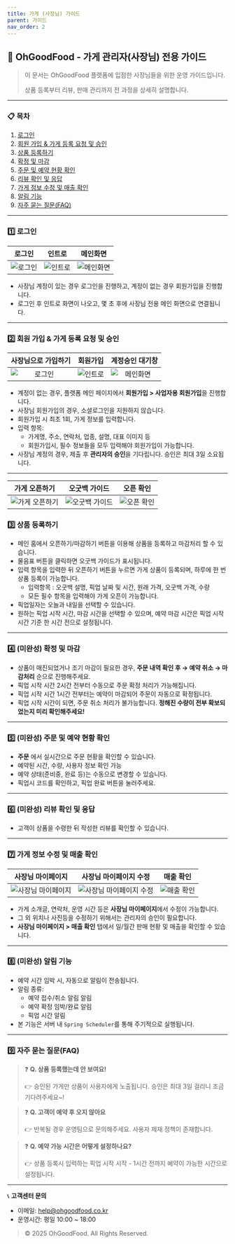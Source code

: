 ```yaml
---
title: 가게 (사장님) 가이드
parent: 가이드
nav_order: 2
---
```


## 🏪 OhGoodFood - 가게 관리자(사장님) 전용 가이드

> 이 문서는 OhGoodFood 플랫폼에 입점한 사장님들을 위한 운영 가이드입니다.
> 
> 
> 상품 등록부터 리뷰, 판매 관리까지 전 과정을 상세히 설명합니다.
> 

---

### 📋 목차

1. [로그인](#로그인)
2. [회원 가입 & 가게 등록 요청 및 승인](#가게-등록-요청-및-승인)
3. [상품 등록하기](#상품-등록하기)
4. [확정 및 마감](#확정-및-마감)
5. [주문 및 예약 현황 확인](#주문-및-예약-현황-확인)
6. [리뷰 확인 및 응답](#리뷰-확인-및-응답)
7. [가게 정보 수정 및 매출 확인](#가게-정보-수정-및-매출-확인)
8. [알림 기능](#알림-기능)
9. [자주 묻는 질문(FAQ)](#자주-묻는-질문(FAQ))

---

<h3 id="로그인"> 1️⃣ 로그인 </h3>

|                                             로그인                                              |                                             인트로                                              |                                              메인화면                                               |
|:--------------------------------------------------------------------------------------------:|:--------------------------------------------------------------------------------------------:|:-----------------------------------------------------------------------------------------------:|
| <img src="/assets/images/store/1-1.png" alt="로그인" style="display: block; margin: 0 auto;" /> | <img src="/assets/images/store/1-3.png" alt="인트로" style="display: block; margin: 0 auto;" /> | <img src="/assets/images/store/1-2.png" alt="메인화면" style="display: block; margin: 0 auto;" /> 

- 사장님 계정이 있는 경우 로그인을 진행하고, 계정이 없는 경우 회원가입을 진행합니다.
- 로그인 후 인트로 화면이 나오고, 몇 초 후에 사장님 전용 메인 화면으로 연결됩니다.

---

<h3 id="가게-등록-요청-및-승인"> 2️⃣ 회원 가입 & 가게 등록 요청 및 승인 </h3>

|                                          사장님으로 가입하기                                          |                                             회원가입                                             |                                           계정승인 대기창                                            |
|:--------------------------------------------------------------------------------------------:|:--------------------------------------------------------------------------------------------:|:---------------------------------------------------------------------------------------------:|
| <img src="/assets/images/store/2-1.png" alt="로그인" style="display: block; margin: 0 auto;" /> | <img src="/assets/images/store/2-2.png" alt="인트로" style="display: block; margin: 0 auto;" /> | <img src="/assets/images/store/2-3.png" alt="메인화면" style="display: block; margin: 0 auto;" /> 


- 계정이 없는 경우, 플랫폼 메인 페이지에서 **회원가입 > 사업자용 회원가입**을 진행합니다.
- 사장님 회원가입의 경우, 소셜로그인을 지원하지 않습니다.
- 회원가입 시 최초 1회, 가게 정보를 입력합니다.
- 입력 항목:
    - 가게명, 주소, 연락처, 업종, 설명, 대표 이미지 등
    - 회원가입시, 필수 정보들을 모두 입력해야 회원가입이 가능합니다.
- 사장님 계정의 경우, 제출 후 **관리자의 승인**을 기다립니다. 승인은 최대 3일 소요됩니다.

---

|                                             가게 오픈하기                                              |                                             오굿백 가이드                                              |                                             오픈 확인                                             |
|:------------------------------------------------------------------------------------------------:|:------------------------------------------------------------------------------------------------:|:---------------------------------------------------------------------------------------------:|
| <img src="/assets/images/store/3-1.png" alt="가게 오픈하기" style="display: block; margin: 0 auto;" /> | <img src="/assets/images/store/3-2.png" alt="오굿백 가이드" style="display: block; margin: 0 auto;" /> | <img src="/assets/images/store/3-3.png" alt="오픈 확인" style="display: block; margin: 0 auto;" /> 


<h3 id="상품-등록하기"> 3️⃣ 상품 등록하기 </h3>

- 메인 홈에서 오픈하기/마감하기 버튼을 이용해 상품을 등록하고 마감처리 할 수 있습니다.
- 물음표 버튼을 클릭하면 오굿백 가이드가 표시됩니다.
- 입력 항목을 입력한 뒤 오픈하기 버튼을 누르면 가게 상품이 등록되며, 하루에 한 번 상품 등록이 가능합니다.
    - 입력항목  : 오굿백 설명, 픽업 날짜 및 시간, 원래 가격, 오굿백 가격, 수량
    - 모든 필수 항목을 입력해야 가게 오픈이 가능합니다.
- 픽업일자는 오늘과 내일을 선택할 수 있습니다.
- 원하는 픽업 시작 시간, 마감 시간을 선택할 수 있으며, 예약 마감 시간은 픽업 시작 시간 기준 한 시간 전으로 설정됩니다.

---

<h3 id="확정-및-마감"> 4️⃣ (미완성) 확정 및 마감 </h3>

- 상품이 매진되었거나 조기 마감이 필요한 경우, **주문 내역 확인 후 → 예약 취소 → 마감처리** 순으로 진행해주세요.
- 픽업 시작 시간 2시간 전부터 수동으로 주문 확정 처리가 가능해집니다.
- 픽업 시작 시간 1시간 전부터는 예약이 마감되어 주문이 자동으로 확정됩니다. 
- 픽업 시작 시간이 되면, 주문 취소 처리가 불가능합니다. **정해진 수량이 전부 확보되었는지 미리 확인해주세요!**

---

<h3 id="주문-및-예약-현황-확인"> 5️⃣ (미완성) 주문 및 예약 현황 확인 </h3>

- **주문** 에서 실시간으로 주문 현황을 확인할 수 있습니다.
- 예약된 시간, 수량, 사용자 정보 확인 가능
- 예약 상태(준비중, 완료 등)는 수동으로 변경할 수 있습니다.
- 픽업시 코드를 확인하고, 픽업 완료 버튼을 눌러주세요.

---

<h3 id="리뷰-확인-및-응답"> 6️⃣ (미완성) 리뷰 확인 및 응답</h3>

- 고객이 상품을 수령한 뒤 작성한 리뷰를 확인할 수 있습니다.

---

<h3 id="가게-정보-수정-및-매출-확인"> 7️⃣ 가게 정보 수정 및 매출 확인 </h3>

|                                            사장님 마이페이지                                             |                                           사장님 마이페이지 수정                                           |                                             매출 확인                                              |
|:------------------------------------------------------------------------------------------------:|:------------------------------------------------------------------------------------------------:|:----------------------------------------------------------------------------------------------:|
| <img src="/assets/images/store/7-1.png" alt="사장님 마이페이지" style="display: block; margin: 0 auto;" /> | <img src="/assets/images/store/7-2.png" alt="사장님 마이페이지 수정" style="display: block; margin: 0 auto;" /> | <img src="/assets/images/store/7-3.png" alt="매출 확인" style="display: block; margin: 0 auto;" /> 


- 가게 소개글, 연락처, 운영 시간 등은 **사장님 마이페이지**에서 수정이 가능합니다.
- 그 외 위치나 사진등을 수정하기 위해서는 관리자의 승인이 필요합니다.
- **사장님 마이페이지 > 매출 확인** 탭에서 일/월간 판매 현황 및 매출을 확인할 수 있습니다.

---

<h3 id="알림-기능"> 8️⃣ (미완성) 알림 기능 </h3>

- 예약 시간 임박 시, 자동으로 알림이 전송됩니다.
- 알림 종류:
    - 예약 접수/취소 알림 알림
    - 예약 확정 임박/완료 알림
    - 픽업 시간 알림
- 본 기능은 서버 내 `Spring Scheduler`를 통해 주기적으로 실행됩니다.

---

<h3 id="자주-묻는-질문(FAQ)"> 9️⃣ 자주 묻는 질문(FAQ) </h3>

> ❓ **Q. 상품 등록했는데 안 보여요!**
> 
> 
> 👉 승인된 가게만 상품이 사용자에게 노출됩니다. 승인은 최대 3일 걸리니 조금 기다려주세요~!
> 

> ❓ **Q. 고객이 예약 후 오지 않아요**
> 
> 
> 👉 반복될 경우 운영팀으로 문의해주세요. 사용자 제재 정책이 존재합니다.
> 

> ❓ **Q. 예약 가능 시간은 어떻게 설정하나요?**
> 
> 
> 👉 상품 등록시 입력하는 픽업 시작 시작 - 1시간 전까지 예약이 가능한 시간으로 설정됩니다.
> 

---

📞 **고객센터 문의**

- 이메일: [help@ohgoodfood.co.kr](mailto:help@ohgoodfood.co.kr)
- 운영시간: 평일 10:00 ~ 18:00

> © 2025 OhGoodFood. All Rights Reserved.
>